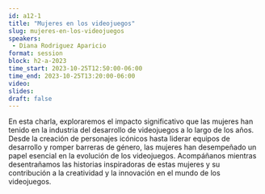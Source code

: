 ```yaml
---
id: a12-1
title: "Mujeres en los videojuegos"
slug: mujeres-en-los-videojuegos
speakers:
 - Diana Rodriguez Aparicio
format: session
block: h2-a-2023
time_start: 2023-10-25T12:50:00-06:00
time_end: 2023-10-25T13:20:00-06:00
video:
slides:
draft: false
---
```


En esta charla, exploraremos el impacto significativo que las mujeres han tenido en la industria del desarrollo de videojuegos a lo largo de los años. Desde la creación de personajes icónicos hasta liderar equipos de desarrollo y romper barreras de género, las mujeres han desempeñado un papel esencial en la evolución de los videojuegos. Acompáñanos mientras desentrañamos las historias inspiradoras de estas mujeres y su contribución a la creatividad y la innovación en el mundo de los videojuegos.
